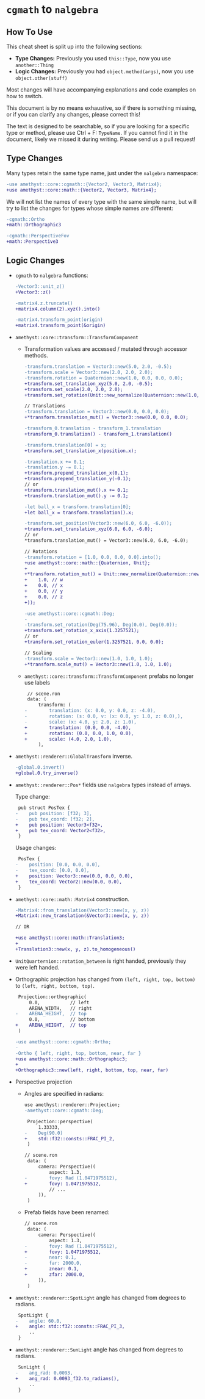 # `cgmath` to `nalgebra`

## How To Use

This cheat sheet is split up into the following sections:

* **Type Changes:** Previously you used `this::Type`, now you use `another::Thing`
* **Logic Changes:** Previously you had `object.method(args)`, now you use `object.other(stuff)`

Most changes will have accompanying explanations and code examples on how to switch.

This document is by no means exhaustive, so if there is something missing, or if you can clarify any changes, please correct this!

The text is designed to be searchable, so if you are looking for a specific type or method, please use Ctrl + F: `TypeName`. If you cannot find it in the document, likely we missed it during writing. Please send us a pull request!

## Type Changes

Many types retain the same type name, just under the `nalgebra` namespace:

```patch
-use amethyst::core::cgmath::{Vector2, Vector3, Matrix4};
+use amethyst::core::math::{Vector2, Vector3, Matrix4};
```

We will not list the names of every type with the same simple name, but will try to list the changes for types whose simple names are different:

```patch
-cgmath::Ortho
+math::Orthographic3

-cgmath::PerspectiveFov
+math::Perspective3
```

## Logic Changes

* `cgmath` to `nalgebra` functions:

    ```patch
    -Vector3::unit_z()
    +Vector3::z()

    -matrix4.z.truncate()
    +matrix4.column(2).xyz().into()

    -matrix4.transform_point(origin)
    +matrix4.transform_point(&origin)
    ```

* `amethyst::core::transform::TransformComponent`

    - Transformation values are accessed / mutated through accessor methods.

        ```patch
        -transform.translation = Vector3::new(5.0, 2.0, -0.5);
        -transform.scale = Vector3::new(2.0, 2.0, 2.0);
        -transform.rotation = Quaternion::new(1.0, 0.0, 0.0, 0.0);
        +transform.set_translation_xyz(5.0, 2.0, -0.5);
        +transform.set_scale(2.0, 2.0, 2.0);
        +transform.set_rotation(Unit::new_normalize(Quaternion::new(1.0, 0.0, 0.0, 0.0)));

        // Translations
        -transform.translation = Vector3::new(0.0, 0.0, 0.0);
        +*transform.translation_mut() = Vector3::new(0.0, 0.0, 0.0);

        -transform_0.translation - transform_1.translation
        +transform_0.translation() - transform_1.translation()

        -transform.translation[0] = x;
        +transform.set_translation_x(position.x);

        -translation.x += 0.1;
        -translation.y -= 0.1;
        +transform.prepend_translation_x(0.1);
        +transform.prepend_translation_y(-0.1);
        // or
        +transform.translation_mut().x += 0.1;
        +transform.translation_mut().y -= 0.1;

        -let ball_x = transform.translation[0];
        +let ball_x = transform.translation().x;

        -transform.set_position(Vector3::new(6.0, 6.0, -6.0));
        +transform.set_translation_xyz(6.0, 6.0, -6.0);
        // or
        *transform.translation_mut() = Vector3::new(6.0, 6.0, -6.0);

        // Rotations
        -transform.rotation = [1.0, 0.0, 0.0, 0.0].into();
        +use amethyst::core::math::{Quaternion, Unit};
        +
        +*transform.rotation_mut() = Unit::new_normalize(Quaternion::new(
        +    1.0, // w
        +    0.0, // x
        +    0.0, // y
        +    0.0, // z
        +));

        -use amethyst::core::cgmath::Deg;
        -
        -transform.set_rotation(Deg(75.96), Deg(0.0), Deg(0.0));
        +transform.set_rotation_x_axis(1.3257521);
        // or
        +transform.set_rotation_euler(1.3257521, 0.0, 0.0);

        // Scaling
        -transform.scale = Vector3::new(1.0, 1.0, 1.0);
        +*transform.scale_mut() = Vector3::new(1.0, 1.0, 1.0);
        ```

    - `amethyst::core::transform::TransformComponent` prefabs no longer use labels

        ```patch
         // scene.ron
         data: (
             transform: (
        -        translation: (x: 0.0, y: 0.0, z: -4.0),
        -        rotation: (s: 0.0, v: (x: 0.0, y: 1.0, z: 0.0),),
        -        scale: (x: 4.0, y: 2.0, z: 1.0),
        +        translation: (0.0, 0.0, -4.0),
        +        rotation: (0.0, 0.0, 1.0, 0.0),
        +        scale: (4.0, 2.0, 1.0),
             ),
        ```

* `amethyst::renderer::GlobalTransform` inverse.

    ```patch
    -global.0.invert()
    +global.0.try_inverse()
    ```

* `amethyst::renderer::Pos*` fields use `nalgebra` types instead of arrays.

    Type change:

    ```patch
     pub struct PosTex {
    -    pub position: [f32; 3],
    -    pub tex_coord: [f32; 2],
    +    pub position: Vector3<f32>,
    +    pub tex_coord: Vector2<f32>,
     }
    ```

    Usage changes:

    ```patch
     PosTex {
    -    position: [0.0, 0.0, 0.0],
    -    tex_coord: [0.0, 0.0],
    +    position: Vector3::new(0.0, 0.0, 0.0),
    +    tex_coord: Vector2::new(0.0, 0.0),
     }
    ```

* `amethyst::core::math::Matrix4` construction.

    ```patch
    -Matrix4::from_translation(Vector3::new(x, y, z))
    +Matrix4::new_translation(&Vector3::new(x, y, z))

    // OR

    +use amethyst::core::math::Translation3;
    +
    +Translation3::new(x, y, z).to_homogeneous()
    ```

* `UnitQuarternion::rotation_between` is right handed, previously they were left handed.
* Orthographic projection has changed from `(left, right, top, bottom)` to `(left, right, bottom, top)`.

    ```patch
     Projection::orthographic(
         0.0,           // left
         ARENA_WIDTH,   // right
    -    ARENA_HEIGHT,  // top
         0.0,           // bottom
    +    ARENA_HEIGHT,  // top
     )

    -use amethyst::core::cgmath::Ortho;
    -
    -Ortho { left, right, top, bottom, near, far }
    +use amethyst::core::math::Orthographic3;
    +
    +Orthographic3::new(left, right, bottom, top, near, far)
    ```

* Perspective projection

    - Angles are specified in radians:

        ```patch
        use amethyst::renderer::Projection;
        -amethyst::core::cgmath::Deg;

         Projection::perspective(
             1.33333,
        -    Deg(90.0)
        +    std::f32::consts::FRAC_PI_2,
         )
        ```

        ```patch
        // scene.ron
         data: (
             camera: Perspective((
                 aspect: 1.3,
        -        fovy: Rad (1.0471975512),
        +        fovy: 1.0471975512,
                 // ...
             )),
         )
        ```

    - Prefab fields have been renamed:

        ```patch
        // scene.ron
         data: (
             camera: Perspective((
                 aspect: 1.3,
        -        fovy: Rad (1.0471975512),
        +        fovy: 1.0471975512,
        -        near: 0.1,
        -        far: 2000.0,
        +        znear: 0.1,
        +        zfar: 2000.0,
             )),
         )
        ```

* `amethyst::renderer::SpotLight` angle has changed from degrees to radians.

    ```patch
     SpotLight {
    -    angle: 60.0,
    +    angle: std::f32::consts::FRAC_PI_3,
         ..
     }
    ```

* `amethyst::renderer::SunLight` angle has changed from degrees to radians.

    ```patch
     SunLight {
    -    ang_rad: 0.0093,
    +    ang_rad: 0.0093_f32.to_radians(),
         ..
     }
    ```
